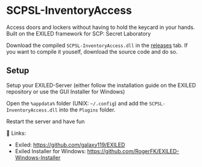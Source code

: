 # SCPSL-InventoryAccess

Access doors and lockers without having to hold the keycard in your hands. 
Built on the EXILED framework for SCP: Secret Laboratory

Download the compiled `SCPSL-InventoryAccess.dll` in the [releases](https://github.com/DWalz/SCPSL-InventoryAccess/releases) tab. 
If you want to compile it youself, download the source code and do so.

## Setup

Setup your EXILED-Server (either follow the installation guide on the EXILED repository or use the GUI Installer for Windows)
 
Open the `%appdata%` folder (UNIX: `~/.config`) and add the `SCPSL-InventoryAccess.dll` into the `Plugins` folder. 

Restart the server and have fun

🔗 Links:
 - Exiled: https://github.com/galaxy119/EXILED
 - Exiled Installer for Windows: https://github.com/RogerFK/EXILED-Windows-Installer
